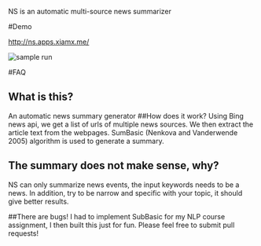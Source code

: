 NS is an automatic multi-source news summarizer

#Demo

http://ns.apps.xiamx.me/

![sample run](https://raw.github.com/xiamx/ns/master/samplerun.png)

#FAQ
## What is this?

An automatic news summary generator
##How does it work?
Using Bing news api, we get a list of urls of multiple news sources. We then extract the article text from the webpages. SumBasic (Nenkova and Vanderwende 2005) algorithm is used to generate a summary.</p>

## The summary does not make sense, why?
NS can only summarize news events, the input keywords needs to be a news. In addition, try to be narrow and specific with your topic, it should give better results.

##There are bugs!
I had to implement SubBasic for my NLP course assignment, I then built this just for fun. Please feel free to submit pull requests!</p>